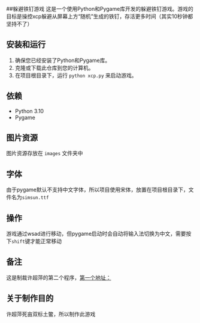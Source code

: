 ##躲避铁钉游戏
这是一个使用Python和Pygame库开发的躲避铁钉游戏。游戏的目标是操控xcp躲避从屏幕上方“随机”生成的铁钉，存活更多时间（其实10秒钟都坚持不了）
## 安装和运行
1. 确保您已经安装了Python和Pygame库。
2. 克隆或下载此仓库到您的计算机。
3. 在项目根目录下，运行 `python xcp.py` 来启动游戏。
## 依赖
- Python 3.10
- Pygame
## 图片资源
图片资源存放在 `images` 文件夹中
## 字体
由于pygame默认不支持中文字体，所以项目使用宋体，放置在项目根目录下，文件名为`simsun.ttf`
## 操作
游戏通过wsad进行移动，但pygame启动时会自动将输入法切换为中文，需要按下`shift`键才能正常移动
## 备注
这是制裁许超萍的第二个程序，[第一个地址：](https://github.com/IKUN12E113/-)
## 关于制作目的
许超萍死亩双标土鳖，所以制作此游戏
